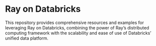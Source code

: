 # Ray on Databricks
This repository provides comprehensive resources and examples for leveraging Ray on Databricks, combining the power of Ray’s distributed computing framework with the scalability and ease of use of Databricks’ unified data platform.
